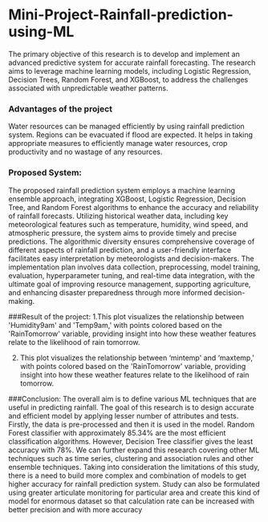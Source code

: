 # Mini-Project-Rainfall-prediction-using-ML
The primary objective of this research is to develop and implement an advanced predictive system for
accurate rainfall forecasting. The research aims to leverage machine learning models, including
Logistic Regression, Decision Trees, Random Forest, and XGBoost, to address the challenges
associated with unpredictable weather patterns.

### Advantages of the project
Water resources can be managed efficiently by using rainfall prediction system. 
 Regions can be evacuated if flood are expected. 
 It helps in taking appropriate measures to efficiently manage water resources, crop productivity and no wastage of any resources.

 ###  Proposed System:
The proposed rainfall prediction system employs a machine learning ensemble approach, integrating
XGBoost, Logistic Regression, Decision Tree, and Random Forest algorithms to enhance the accuracy
and reliability of rainfall forecasts. Utilizing historical weather data, including key meteorological
features such as temperature, humidity, wind speed, and atmospheric pressure, the system aims to
provide timely and precise predictions. The algorithmic diversity ensures comprehensive coverage of
different aspects of rainfall prediction, and a user-friendly interface facilitates easy interpretation by
meteorologists and decision-makers. The implementation plan involves data collection, preprocessing,
model training, evaluation, hyperparameter tuning, and real-time data integration, with the ultimate
goal of improving resource management, supporting agriculture, and enhancing disaster preparedness
through more informed decision-making.

###Result of the project:
1.This plot visualizes the relationship between 'Humidity9am' and 'Temp9am,' with points colored based on the 'RainTomorrow' variable,
providing insight into how these weather features relate to the likelihood of rain tomorrow. 

2. This plot visualizes the relationship between ‘mintemp' and ‘maxtemp,' with points colored based on the 'RainTomorrow' variable, 
providing insight into how these weather features relate to the likelihood of rain tomorrow.

###Conclusion:
The overall aim is to define various ML techniques that are useful in predicting rainfall. The goal of
this research is to design accurate and efficient model by applying lesser number of attributes and tests.
Firstly, the data is pre-processed and then it is used in the model. Random Forest classifier with
approximately 85.34% are the most efficient classification algorithms. However, Decision Tree
classifier gives the least accuracy with 78%. We can further expand this research covering other ML
techniques such as time series, clustering and association rules and other ensemble techniques. Taking
into consideration the limitations of this study, there is a need to build more complex and combination
of models to get higher accuracy for rainfall prediction system. Study can also be formulated using
greater articulate monitoring for particular area and create this kind of model for enormous dataset so
that calculation rate can be increased with better precision and with more accuracy
